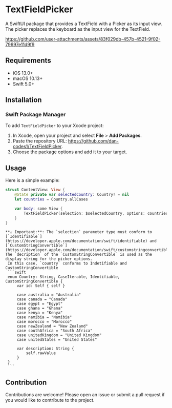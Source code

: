 
# TextFieldPicker

A SwiftUI package that provides a TextField with a Picker as its input view. The picker replaces the keyboard as the input view for the TextField.

https://github.com/user-attachments/assets/83f029db-457b-4521-9f02-79697e11d9f9

## Requirements

- iOS 13.0+
- macOS 10.13+
- Swift 5.0+
## Installation

### Swift Package Manager

To add `TextFieldPicker` to your Xcode project:

1. In Xcode, open your project and select **File** > **Add Packages**.
2. Paste the repository URL: https://github.com/dan-codes1/TextFieldPicker.
3. Choose the package options and add it to your target.


## Usage

Here is a simple example:
```swift
struct ContentView: View {
    @State private var selectedCountry: Country? = nil
    let countries = Country.allCases

    var body: some View {
        TextFieldPicker(selection: $selectedCountry, options: countries)
    }
}
```

    **⚠️ Important:**: The `selection` parameter type must conform to [`Identifiable`](https://developer.apple.com/documentation/swift/identifiable) and [`CustomStringConvertible`](https://developer.apple.com/documentation/swift/customstringconvertible). The `decription` of the `CustomStringConvertible` is used as the display string for the picker options.
     In this case, `country` conforms to Indetifiable and CustomStringConvertible
     ```swift
     enum Country: String, CaseIterable, Identifiable, CustomStringConvertible {
         var id: Self { self }

         case australia = "Australia"
         case canada = "Canada"
         case egypt = "Egypt"
         case ghana = "Ghana"
         case kenya = "Kenya"
         case namibia = "Namibia"
         case morocco = "Morocco"
         case newZealand = "New Zealand"
         case southAfrica = "South Africa"
         case unitedKingdom = "United Kingdom"
         case unitedStates = "United States"

         var description: String {
             self.rawValue
         }
     }
     ```
## Contribution
Contributions are welcome! Please open an issue or submit a pull request if you would like to contribute to the project.
